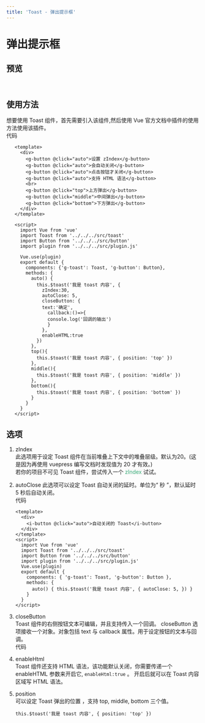 ```yaml
---
title: 'Toast - 弹出提示框'
---
```

# 弹出提示框
## 预览
&nbsp;
<ClientOnly>
<toast-demo></toast-demo>
</ClientOnly>

## 使用方法
想要使用 Toast 组件，首先需要引入该组件,然后使用 Vue 官方文档中插件的使用方法使用该插件。  
代码
```vue
   <template>
     <div>
       <g-button @click="auto">设置 zIndex</g-button>
       <g-button @click="auto">会自动关闭</g-button>
       <g-button @click="auto">点击按钮才关闭</g-button>
       <g-button @click="auto">支持 HTML 语法</g-button>
       <br>
       <g-button @click="top">上方弹出</g-button>
       <g-button @click="middle">中间弹出</g-button>
       <g-button @click="bottom">下方弹出</g-button>
     </div>
   </template>
   
   <script>
     import Vue from 'vue'
     import Toast from '../../../src/toast'
     import Button from '../../../src/button'
     import plugin from '../../../src/plugin.js'
   
     Vue.use(plugin)
     export default {
       components: {'g-toast': Toast, 'g-button': Button},
       methods: {
         auto() {
           this.$toast('我是 toast 内容', {
             zIndex:30,
             autoClose: 5,
             closeButton: {
             text:'确定',
               callback:()=>{
               console.log('回调的输出')
               }
             },
             enableHTML:true
           })
         },
         top(){
           this.$toast('我是 toast 内容', { position: 'top' })
         },
         middle(){
           this.$toast('我是 toast 内容', { position: 'middle' })
         },
         bottom(){
           this.$toast('我是 toast 内容', { position: 'bottom' })
         }
       }
     }
   </script>
```


## 选项
1. zIndex  
   此选项用于设定 Toast 组件在当前堆叠上下文中的堆叠层级。默认为20。(这是因为再使用 vuepress 编写文档时发现值为 20 才有效。)  
   若你的项目不可见 Toast 组件，尝试传入一个 <span style='color:#3eaf7c;background-color:#F8F8F8'>zIndex </span> 试试。
2. autoClose
   此选项可以设定 Toast 自动关闭的延时。单位为“ 秒 ”，默认延时 5 秒后自动关闭。  
   代码
   ```vue
   <template>
     <div>
       <i-button @click="auto">自动关闭的 Toast</i-button>
     </div>
   </template>
   <script>
     import Vue from 'vue'
     import Toast from '../../../src/toast'
     import Button from '../../../src/button'
     import plugin from '../../../src/plugin.js'
     Vue.use(plugin)
     export default {
       components: { 'g-toast': Toast, 'g-button': Button },
       methods: {
         auto() { this.$toast('我是 toast 内容', { autoClose: 5, }) }
       }
     }
   </script>
   ```
3. closeButton  
   Toast 组件的右侧按钮文本可编辑，并且支持传入一个回调。 closeButton 选项接收一个对象。对象包括 text 与 callback 属性。用于设定按钮的文本与回调。  
   代码
4. enableHtml  
   Toast 组件还支持 HTML 语法，该功能默认关闭，你需要传递一个 enableHTML 参数来开启它, `enableHtml:true` 。 开启后就可以在 Toast 内容区域写 HTML 语法。

5. position  
   可以设定 Toast 弹出的位置 ，支持 top, middle, bottom 三个值。
   
   ```vue
   this.$toast('我是 toast 内容', { position: 'top' })
   ```